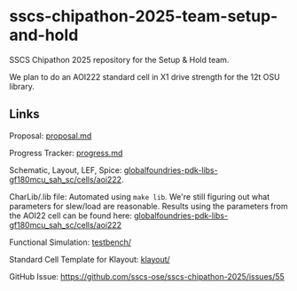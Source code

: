 # sscs-chipathon-2025-team-setup-and-hold
SSCS Chipathon 2025 repository for the Setup &amp; Hold team.

We plan to do an AOI222 standard cell in X1 drive strength for the 12t OSU library.

## Links
Proposal: [proposal.md](proposal.md)

Progress Tracker: [progress.md](progress.md)

Schematic, Layout, LEF, Spice: [globalfoundries-pdk-libs-gf180mcu_sah_sc/cells/aoi222](globalfoundries-pdk-libs-gf180mcu_sah_sc/cells/aoi222/).

CharLib/.lib file: Automated using `make lib`. We're still figuring out what parameters for slew/load are reasonable.
Results using the parameters from the AOI22 cell can be found here: [globalfoundries-pdk-libs-gf180mcu_sah_sc/cells/aoi222](globalfoundries-pdk-libs-gf180mcu_sah_sc/cells/aoi222/)

Functional Simulation: [testbench/](testbench)

Standard Cell Template for Klayout: [klayout/](klayout/README.md)

GitHub Issue: https://github.com/sscs-ose/sscs-chipathon-2025/issues/55